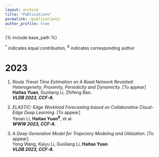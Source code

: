 ```yaml
---
layout: archive
title: "Publications"
permalink: /publications/
author_profile: true
---
```

{% include base_path %}

<sup>*</sup> indicates equal contribution, 
<sup>#</sup> indicates corresponding author

2023
====
1.  *Route Travel Time Estimation on A Road Network Revisited:
Heterogeneity, Proximity, Periodicity and Dynamicity.* [To appear] <br>
**Haitao Yuan**, Guoliang Li, Zhifeng Bao. <br>
***VLDB 2023, CCF-A***. 

2.  *ELASTIC: Edge Workload Forecasting based on Collaborative Cloud-Edge Deep Learning.* [To appear] <br>
Yanan Li, **Haitao Yuan<sup>#</sup>**, et al. <br>
***WWW 2023, CCF-A***. 

3.  *A Deep Generative Model for Trajectory Modeling and Utilization.* [To appear] <br>
Yong Wang, Kaiyu Li, Guoliang Li, **Haitao Yuan**. <br>
***VLDB 2023, CCF-A***. 

<!-- 1.  *Fairness-aware Maximal Biclique Enumeration on Bipartite Graphs.* [To appear] <br>
Ziqi Yin, Qi Zhang, **Wentao Zhang**, Ronghua Li, Guoren Wang<br>
IEEE International Conference on Data Engineering. <br>
***ICDE 2023, CCF-A***. 

2022
====
1.  *NAFS: A Simple yet Tough-to-beat Baseline for Graph Representation Learning.* [[Paper](https://arxiv.org/abs/2206.08583)][[Code](https://github.com/zwt233/NAFS)] <br>
**Wentao Zhang**, Zeang Sheng, Mingyu Yang, Yang Li, Yu Shen, Zhi Yang, Bin Cui.<br>
The 39th International Conference on Machine Learning. <br>
***ICML 2022, CCF-A***. 

1.  *Deep and Flexible Graph Neural Architecture Search.*  [[Paper](https://arxiv.org/abs/2206.08582)][[Code](https://github.com/zwt233/DFG-NAS)] <br>
**Wentao Zhang**, Yu Shen, Zheyu Lin, Yang Li, Zhi Yang, Bin Cui.<br>
The 39th International Conference on Machine Learning. <br>
***ICML 2022, CCF-A***. 

1.  *Model Degradation Hinders Deep Graph Neural Networks.* [[Paper](https://arxiv.org/abs/2206.04361)][[Code](https://github.com/zwt233/AIR)] <br>
**Wentao Zhang**, Zeang Sheng, Yuezihan Jiang, Yikuan Xia, Jun Gao, Zhi Yang, Bin Cui.<br>
SIGKDD Conference on Knowledge Discovery and Data Mining. <br>
***SIGKDD 2022, CCF-A***. 

1.  *Graph Attention Multi-Layer Perceptron.* [[Paper](https://arxiv.org/abs/2206.04355)][[Code](https://github.com/PKU-DAIR/GAMLP)] <br>
**Wentao Zhang**, Ziqi Yin, Zeang Sheng, Wen Ouyang, Xiaosen Li, Yangyu Tao, Zhi Yang, Bin Cui.<br>
SIGKDD Conference on Knowledge Discovery and Data Mining. <br>
***SIGKDD 2022, CCF-A***. 

1.  *PaSca: a Graph Neural Architecture Search System under the Scalable Paradigm.* [[Paper](https://dl.acm.org/doi/pdf/10.1145/3485447.3511986)][[Code](https://github.com/PKU-DAIR/SGL)] [[Doc](https://sgl-doc.readthedocs.io/en/latest/get_started/overview/overview.html)]<br>
**Wentao Zhang**, Yu Shen, Zheyu Lin, Yang Li, Xiaosen Li, Wen Ouyang,Yangyu Tao, Zhi Yang, Bin Cui.<br>
The Web Conference. <br>
***WWW 2022 (System Track), CCF-A***, 🏆 ***<font color=orange>Best Student Paper Award (among 1822 submmisions)</font>***. 

1.  *Information Gain Propagation: a New Way to Graph Active Learning with Soft Labels .* [[Paper](https://openreview.net/pdf?id=USC0-nvGPK)][[Code](https://github.com/zwt233/IGP)] <br>
**Wentao Zhang**, Yexin Wang, Zhenbang You, ..., Zhi Yang, Bin Cui.<br>
International Conference on Learning Representations. <br>
***ICLR 2022***. 
<!-- **Wentao Zhang**, Yexin Wang, Zhenbang You, Meng Cao, Ping Huang, Jiulong Shan, Zhi Yang, Bin Cui.<br> -->

<!-- 1.  *Graph Neural Networks in Recommender Systems: A Survey* [[Paper](https://arxiv.org/abs/2011.02260)][[Code](https://github.com/wusw14/gnn-in-rs)] <br>
Shiwen Wu, Fei Sun, **Wentao Zhang<sup>#</sup>**, Xu Xie, Bin Cui. <br>
ACM Computing Survey.<br>
***CSUR 2022, CCF-A***. 

1.  P2CG: A Privacy Preserving Collaborative Graph Neural Network Training Framework.* [To appear] <br>
Xupeng Miao<sup>\*</sup>, **Wentao Zhang<sup>\*</sup>**, ..., Lei Chen, Yangyu Tao, Gang Cao, Bin Cui.<br>
The International Journal on Very Large Data Bases. <br>
***VLDBJ 2022, CCF-A***. 

1.  *DivBO: Diversity-aware CASH for Ensemble Learning* [To appear]<br>
Yu Shen, Yupeng Lu, Yang Li, Yaofeng Tu, **Wentao Zhang**, Bin CUI. <br>
***NeurIPS 2022, CCF-A***. 

1.  *TransBO: Hyperparameter Optimization via Two-Phase Transfer Learning.* [[Paper](https://arxiv.org/abs/2206.02663)]<br>
Yang Li, Yu Shen, Huaijun Jiang, **Wentao Zhang**, Zhi Yang, Ce Zhang, Bin Cui.<br>
SIGKDD Conference on Knowledge Discovery and Data Mining. <br>
***SIGKDD 2022, CCF-A***. 

1.  *Transfer Learning based Search Space Design for Hyperparameter Tuning.* [To appear]<br>
Yang Li, Yu Shen, Huaijun Jiang, Tianyi Bai, **Wentao Zhang**, Ce Zhang, Bin Cui.<br>
SIGKDD Conference on Knowledge Discovery and Data Mining. <br>
***SIGKDD 2022, CCF-A***. 

1.  *Hyper-Tune: Towards Efficient Hyper-parameter Tuning at Scale.* [[Paper](https://arxiv.org/pdf/2201.06834)][[Code](https://github.com/PKU-DAIR/HyperTune)] <br>
Yang Li, Yu Shen, Huaijun Jiang,**Wentao Zhang**, Jixiang Li, Ji Liu, Ce Zhang, Bin Cui.<br>
International Conference on Very Large Data Bases. <br>
***VLDB 2022, CCF-A***. 

1.  *Zoomer: Improving and Accelerating Recommendation on Web-Scale Graphs via Regions of Interests.* [[Paper](https://arxiv.org/pdf/2201.06834)][[Code](https://github.com/lovelyhan/zoomer)] <br>
Yuezihan Jiang, Yu Cheng, Hanyu Zhao, **Wentao Zhang**, Xupeng Miao, Yu He, Liang Wang, Zhi Yang, Bin Cui.<br>
IEEE International Conference on Data Engineering. <br>
***ICDE 2022 (Industry Track), CCF-A***. 

1.  *Lasagne: A Multi-Layer Graph Convolutional Network Framework via Node-aware Deep Architecture* [[Paper](https://ieeexplore.ieee.org/stamp/stamp.jsp?tp=&arnumber=9513581)][[Code](https://github.com/PKU-DAIR/Lasagne)] <br>
Xupeng Miao<sup>\*</sup>, **Wentao Zhang<sup>\*</sup>**, Yingxia Shao, Lei Chen, Ce Zhang, Jiawei Jiang, Bin Cui.<br>
IEEE International Conference on Data Engineering. <br>
***ICDE (Extended Abstract) 2022, CCF-A***. 

1.  *Efficient End-to-End AutoML via Scalable Search Space Decomposition.* [[Paper](https://arxiv.org/abs/2206.09423)][[Code](https://github.com/PKU-DAIR/mindware)[[Doc](https://mindware.readthedocs.io/)]] <br>
Yang Li, Yu Shen, **Wentao Zhang**, Ce Zhang, Bin Cui.<br>
The International Journal on Very Large Data Bases. <br>
***VLDBJ 2022, CCF-A***. 

1.  *AutoDC: an Automatic Machine Learning Framework for Disease Classification* [[Paper](https://academic.oup.com/bioinformatics/advance-article-abstract/doi/10.1093/bioinformatics/btac334/6588096)] <br>
Yang Bai, Yang Li, Yu Shen, Mingyu Yang, **Wentao Zhang**, Bin Cui.<br>
Bioinformatics. <br>
***Bioinformatics 2022, CCF-B***. 

1.  *K-Core Decomposition on Super Large Graphs with Limited Resources* [[Paper](https://arxiv.org/pdf/2112.14840)] <br>
Shicheng Gao, Jie Xu, Xiaosen Li, Fangcheng Fu, **Wentao Zhang**, Wen Ouyang, Yangyu Tao and Bin Cui.<br>
The 37th ACM/SIGAPP Symposium On Applied Computing. <br>
***ACM SAC 2022***. 

2021
====
1.  *RIM: Reliable Influence-based Active Learning on Graphs*  [[Paper](https://arxiv.org/pdf/2110.14854)][[Code](https://github.com/zwt233/RIM)] <br>
**Wentao Zhang**, Yexin Wang, Zhenbang You, Meng Cao, Ping Huang, Jiulong Shan, Zhi Yang, Bin Cui.<br>
Thirty-fifth Conference on Neural Information Processing Systems.<br>
***NeurIPS 2021, CCF-A, <font color=orange>Spotlight Presentation, Acceptance Rate: < 3%</font>***.  --> 
<!-- **Wentao Zhang**, Yexin Wang, Zhenbang You, Meng Cao, Ping Huang, Jiulong Shan, Zhi Yang, Bin Cui.<br> -->

<!-- 1.  *Node Dependent Local Smoothing for Scalable Graph Learning* [[Paper](https://arxiv.org/pdf/2110.14377)][[Code](https://github.com/zwt233/NDLS)] <br>
**Wentao Zhang**, Mingyu Yang, Zeang Sheng, Yang Li, Wen Ouyang, Yangyu Tao, Zhi Yang, Bin Cui.<br>
Thirty-fifth Conference on Neural Information Processing Systems.<br>
***NeurIPS 2021, CCF-A, <font color=orange>Spotlight Presentation, Acceptance Rate: < 3%</font>***. 

1.  *Grain: Improving Data Efficiency of Graph Neural Networks via Diversified Influence Maximization* [[Paper](https://arxiv.org/pdf/2108.00219)][[Code](https://github.com/zwt233/Grain)] <br>
**Wentao Zhang**, Zhi Yang, Yexin Wang, Yu Shen, Yang Li, Liang Wang, Bin Cui.<br>
International Conference on Very Large Data Bases. <br>
***VLDB 2021, CCF-A***. 

1.  *Lasagne: A Multi-Layer Graph Convolutional Network Framework via Node-aware Deep Architecture* [[Paper](https://ieeexplore.ieee.org/stamp/stamp.jsp?tp=&arnumber=9513581)][[Code](https://github.com/PKU-DAIR/Lasagne)] <br>
Xupeng Miao<sup>\*</sup>, **Wentao Zhang<sup>\*</sup>**, Yingxia Shao, Lei Chen, Ce Zhang, Jiawei Jiang, Bin Cui.<br>
IEEE Transactions on Knowledge and Data Engineering. <br>
***TKDE 2021, CCF-A***. 
<!-- Xupeng Miao<sup>\*</sup>, **Wentao Zhang<sup>\*</sup>**, Yingxia Shao, Bin Cui, Lei Chen, Ce Zhang, Jiawei Jiang<br> -->

<!-- 1.  *DeGNN: Characterizing and Improving Graph Neural Networks with Graph Decomposition* [[Paper](https://arxiv.org/pdf/1910.04499)][[Code](https://zwt233.github.io/publications/)] <br>
Xupeng Miao<sup>\*</sup>, Nezihe Merve Gürel<sup>\*</sup>, **Wentao Zhang<sup>\*</sup>**, ..., Shuai Zhang, Yujing Wang, Bin Cui, Ce Zhang. <br>
SIGKDD Conference on Knowledge Discovery and Data Mining. <br>
***SIGKDD 2021, CCF-A, <font color=orange>Top #1 conference in Data Mining</font>***. 

1.  *ROD: Reception-aware Online Distillation for Sparse Graphs*  [[Paper](https://arxiv.org/pdf/2107.11789)][[Code](https://github.com/zwt233/ROD)] <br>
**Wentao Zhang**, Jiang Yuezihan, Yang Li, Zeang Sheng, Yu Shen, Xupeng Miao, Liang Wang, Zhi Yang, Bin Cui <br>
SIGKDD Conference on Knowledge Discovery and Data Mining. <br>
***SIGKDD 2021, CCF-A, <font color=orange>Top #1 conference in Data Mining</font>*** . 

 
1.  *ALG: Fast and Accurate Active Learning Framework for Graph Convolutional Networks* [[Paper](https://dl.acm.org/doi/10.1145/3448016.3457325)][[Code](https://github.com/zwt233/ALG)] <br>
**Wentao Zhang**, Yu Shen, Yangli, Lei Chen, Zhi Yang, Bin Cui <br>
ACM SIGMOD International Conference on Management of Data. <br>
***SIGMOD 2021, CCF-A, <font color=orange>Top #1 conference in Data Bases</font>***. 


1.  *Distributed Optimization and Implementation of Graph Embedding Algorithms* [[Paper](http://jos.org.cn/html/2021/3/6186.htm)][[Code](https://zwt233.github.io/publications/)] <br>
**Wentao Zhang**, Bin Yuan, ZhiPeng Zhang, Bin Cui. <br>
Journal of Software. <br>
***JOS 2021, CCF-A***. 

1.  *VolcanoML: Speeding up End-to-End AutoML via Scalable Search Space Decomposition* [[Paper](https://arxiv.org/pdf/2107.08861)][[Code](https://github.com/PKU-DAIR/mindware)[[Doc](https://mindware.readthedocs.io/)]] <br>
Yang Li, Yu Shen, **Wentao Zhang**, ..., Wentao Wu, Ce Zhang, Bin Cui. <br>
International Conference on Very Large Data Bases. <br>
***VLDB 2021, CCF-A***. 


1.  *OpenBox: A Generalized Black-box Optimization Service* [[Paper](https://arxiv.org/pdf/2106.00421)][[Code](https://github.com/PKU-DAIR/open-box)][[Doc](https://open-box.readthedocs.io/en/latest/)] <br>
Yang Li, Yu Shen, **Wentao Zhang**, ..., Ce Zhang, Bin Cui. <br>
SIGKDD Conference on Knowledge Discovery and Data Mining. <br>
***SIGKDD 2021, CCF-A, <font color=orange>Top #1 conference in Data Mining</font>***. 


1.  *Enhanced review-based rating prediction by exploiting aside information and user influence* [[Paper](https://www.semanticscholar.org/paper/Enhanced-review-based-rating-prediction-by-aside-Wu-Zhang/b0ddc7f569bcaac97a22bd4a306fc6df09348297)][[Code](https://zwt233.github.io/publications/)] <br>
Shiwen Wu, Yuanxing Zhang, **Wentao Zhang**, Kaigui Bian, Bin Cui. <br>
Knowledge Based System.<br>
***KBS 2021, JCR Q1, IF=8.038***. 

 2020
====
1.  *Reliable Data Distillation on Graph Convolutional Network* [[Paper](https://dl.acm.org/doi/10.1145/3318464.3389706)][[Code](https://zwt233.github.io/publications/)] <br>
**Wentao Zhang**<sup>\*</sup>, Xupeng Miao<sup>\*</sup>, Yingxia Shao, Jiawei Jiang, Lei Chen, Olivier Ruas, Bin Cui <br>
ACM SIGMOD International Conference on Management of Data. <br>
***SIGMOD 2020, CCF-A, <font color=orange>Top #1 conference in Data Bases</font>***. 


1.  *Efficient Diversity-Driven Ensemble for Deep Neural Networks* [[Paper](https://ieeexplore.ieee.org/abstract/document/9101773)][[Code](https://zwt233.github.io/publications/)] <br>
**Wentao Zhang**, Jiawei Jiang, Yingxia Shao, Bin Cui. <br>
IEEE International Conference on Data Engineering. <br>
***ICDE 2020, CCF-A***. 

1.  *Snapshot Boosting: A Fast Ensemble Framework for Deep Neural Networks* [[Paper](https://link.springer.com/article/10.1007/s11432-018-9944-x)][[Code](https://zwt233.github.io/publications/)] <br>
**Wentao Zhang**, Jiawei Jiang, Yingxia Shao, Bin Cui. <br>
Sci China Inf Sci. <br>
***SCIS 2020, CCF-B, IF=4.62***. 
 

Preprints
==== 

1.  *Distributed Graph Neural Network Training: A Survey* [[Paper](https://arxiv.org/abs/2211.00216)] <br>
Yingxia Shao, Hongzheng Li, Xizhi Gu, Hongbo Yin, Yawen Li, Xupeng Miao, Wentao Zhang, Bin Cui, Lei Chen. <br>
arXiv:2211.00216, 2022. (***arXiv preprint***).   
 

1.  *Efficient Graph Neural Network Inference at Large Scale* [[Paper](https://arxiv.org/abs/2211.00495)]<br>
Xinyi Gao, **Wentao Zhang<sup>#</sup>**, Yingxia Shao, Quoc Viet Hung Nguyen, Bin Cui, Hongzhi Yin. <br>
	arXiv:2211.00495, 2022. (***arXiv preprint***).   
 
1.  *Diffusion Models: A Comprehensive Survey of Methods* [[Paper](https://arxiv.org/abs/2209.00796)][[Code](https://github.com/YangLing0818/Diffusion-Models-Papers-Survey-Taxonomy)] <br>
Ling Yang, Zhilong Zhang, Shenda Hong, Runsheng Xu, Yue Zhao, Yingxia Shao, **Wentao Zhang<sup>#</sup>**, Ming-Hsuan Yang, Bin Cui. <br>
arXiv:2209.00796, 2022. (***arXiv preprint***).   
 
1.  *Evaluating Deep Graph Neural Networks* [[Paper](https://arxiv.org/pdf/2108.00955)][[Code](https://github.com/PKU-DAIR/DGMLP)] <br>
**Wentao Zhang**, Zeang Sheng, Yuezihan Jiang, Yikuan Xia, Jun Gao, Zhi Yang, Bin Cui.<br>
arXiv:2011.02260, 2020. (***arXiv preprint***). 

1.  *Graph Attention Multi-Layer Perceptron* [[Paper](https://arxiv.org/pdf/2108.10097)][[Code](https://github.com/PKU-DAIR/GAMLP)] <br>
**Wentao Zhang**, Ziqi Yin, Zeang Sheng, Wen Ouyang, Xiaosen Li, Yangyu Tao, Zhi Yang, Bin Cui. <br>
arXiv:2108.10097, 2021. (***arXiv preprint***).  

1.  *GMLP: Building Scalable and Flexible Graph Neural Networks with Feature-Message Passing* [[Paper](https://arxiv.org/pdf/2104.09880)][[Code](https://github.com/zwt233/PASCA)] <br>
**Wentao Zhang**, Yu Shen, Zheyu Lin, Yang Li, Xiaosen Li, Wen Ouyang, Yangyu Tao, Zhi Yang, Bin Cui. <br>
arXiv:2108.00955, 2021. (***arXiv preprint***).  -->
  

